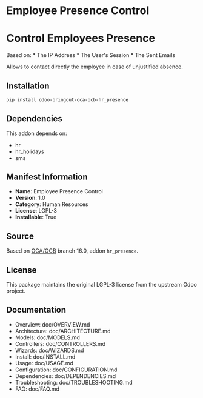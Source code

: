 # Employee Presence Control


Control Employees Presence
==========================

Based on:
    * The IP Address
    * The User's Session
    * The Sent Emails

Allows to contact directly the employee in case of unjustified absence.
    

## Installation

```bash
pip install odoo-bringout-oca-ocb-hr_presence
```

## Dependencies

This addon depends on:
- hr
- hr_holidays
- sms

## Manifest Information

- **Name**: Employee Presence Control
- **Version**: 1.0
- **Category**: Human Resources
- **License**: LGPL-3
- **Installable**: True

## Source

Based on [OCA/OCB](https://github.com/OCA/OCB) branch 16.0, addon `hr_presence`.

## License

This package maintains the original LGPL-3 license from the upstream Odoo project.

## Documentation

- Overview: doc/OVERVIEW.md
- Architecture: doc/ARCHITECTURE.md
- Models: doc/MODELS.md
- Controllers: doc/CONTROLLERS.md
- Wizards: doc/WIZARDS.md
- Install: doc/INSTALL.md
- Usage: doc/USAGE.md
- Configuration: doc/CONFIGURATION.md
- Dependencies: doc/DEPENDENCIES.md
- Troubleshooting: doc/TROUBLESHOOTING.md
- FAQ: doc/FAQ.md

